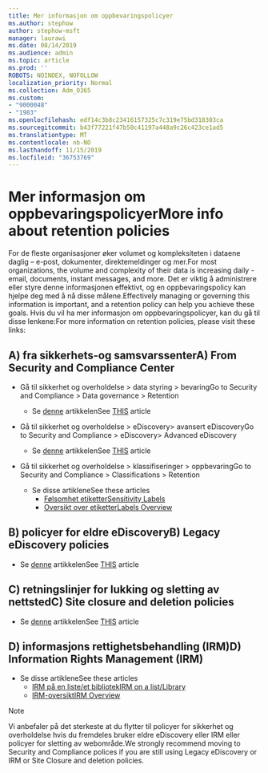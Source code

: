 ```yaml
---
title: Mer informasjon om oppbevaringspolicyer
ms.author: stephow
author: stephow-msft
manager: laurawi
ms.date: 08/14/2019
ms.audience: admin
ms.topic: article
ms.prod: ''
ROBOTS: NOINDEX, NOFOLLOW
localization_priority: Normal
ms.collection: Adm_O365
ms.custom:
- "9000048"
- "1983"
ms.openlocfilehash: edf14c3b8c23416157325c7c319e75bd318303ca
ms.sourcegitcommit: b43f77221f47b50c41197a448a9c26c423ce1ad5
ms.translationtype: MT
ms.contentlocale: nb-NO
ms.lasthandoff: 11/15/2019
ms.locfileid: "36753769"
---
```

# <a name="more-info-about-retention-policies"></a><span data-ttu-id="daae5-102">Mer informasjon om oppbevaringspolicyer</span><span class="sxs-lookup"><span data-stu-id="daae5-102">More info about retention policies</span></span>

<span data-ttu-id="daae5-103">For de fleste organisasjoner øker volumet og kompleksiteten i dataene daglig – e-post, dokumenter, direktemeldinger og mer.</span><span class="sxs-lookup"><span data-stu-id="daae5-103">For most organizations, the volume and complexity of their data is increasing daily - email, documents, instant messages, and more.</span></span> <span data-ttu-id="daae5-104">Det er viktig å administrere eller styre denne informasjonen effektivt, og en oppbevaringspolicy kan hjelpe deg med å nå disse målene.</span><span class="sxs-lookup"><span data-stu-id="daae5-104">Effectively managing or governing this information is important, and a retention policy can help you achieve these goals.</span></span> <span data-ttu-id="daae5-105">Hvis du vil ha mer informasjon om oppbevaringspolicyer, kan du gå til disse lenkene:</span><span class="sxs-lookup"><span data-stu-id="daae5-105">For more information on retention policies, please visit these links:</span></span>

## <a name="a-from-security-and-compliance-center"></a><span data-ttu-id="daae5-106">A) fra sikkerhets-og samsvarssenter</span><span class="sxs-lookup"><span data-stu-id="daae5-106">A) From Security and Compliance Center</span></span>

- <span data-ttu-id="daae5-107">Gå til sikkerhet og overholdelse > data styring > bevaring</span><span class="sxs-lookup"><span data-stu-id="daae5-107">Go to Security and Compliance > Data governance > Retention</span></span>
  - <span data-ttu-id="daae5-108">Se [denne](https://docs.microsoft.com/office365/securitycompliance/retention-policies) artikkelen</span><span class="sxs-lookup"><span data-stu-id="daae5-108">See [THIS](https://docs.microsoft.com/office365/securitycompliance/retention-policies) article</span></span>

- <span data-ttu-id="daae5-109">Gå til sikkerhet og overholdelse > eDiscovery> avansert eDiscovery</span><span class="sxs-lookup"><span data-stu-id="daae5-109">Go to Security and Compliance > eDiscovery> Advanced eDiscovery</span></span> 
  - <span data-ttu-id="daae5-110">Se [denne](https://docs.microsoft.com/office365/securitycompliance/ediscovery-cases) artikkelen</span><span class="sxs-lookup"><span data-stu-id="daae5-110">See [THIS](https://docs.microsoft.com/office365/securitycompliance/ediscovery-cases) article</span></span>

- <span data-ttu-id="daae5-111">Gå til sikkerhet og overholdelse > klassifiseringer > oppbevaring</span><span class="sxs-lookup"><span data-stu-id="daae5-111">Go to Security and Compliance > Classifications > Retention</span></span>
  - <span data-ttu-id="daae5-112">Se disse artiklene</span><span class="sxs-lookup"><span data-stu-id="daae5-112">See these articles</span></span>
    - [<span data-ttu-id="daae5-113">Følsomhet etiketter</span><span class="sxs-lookup"><span data-stu-id="daae5-113">Sensitivity Labels</span></span>](https://docs.microsoft.com/office365/securitycompliance/sensitivity-labels)
    - [<span data-ttu-id="daae5-114">Oversikt over etiketter</span><span class="sxs-lookup"><span data-stu-id="daae5-114">Labels Overview</span></span>](https://docs.microsoft.com/office365/securitycompliance/labels)

## <a name="b-legacy-ediscovery-policies"></a><span data-ttu-id="daae5-115">B) policyer for eldre eDiscovery</span><span class="sxs-lookup"><span data-stu-id="daae5-115">B) Legacy eDiscovery policies</span></span>

- <span data-ttu-id="daae5-116">Se [denne](https://support.office.com/article/Set-up-an-eDiscovery-Center-in-SharePoint-Online-A18F8975-AA7F-43B4-A7D6-001D14744D8E) artikkelen</span><span class="sxs-lookup"><span data-stu-id="daae5-116">See [THIS](https://support.office.com/article/Set-up-an-eDiscovery-Center-in-SharePoint-Online-A18F8975-AA7F-43B4-A7D6-001D14744D8E) article</span></span>

## <a name="c-site-closure-and-deletion-policies"></a><span data-ttu-id="daae5-117">C) retningslinjer for lukking og sletting av nettsted</span><span class="sxs-lookup"><span data-stu-id="daae5-117">C) Site closure and deletion policies</span></span>

- <span data-ttu-id="daae5-118">Se [denne](https://support.office.com/article/Use-policies-for-site-closure-and-deletion-A8280D82-27FD-48C5-9ADF-8A5431208BA5) artikkelen</span><span class="sxs-lookup"><span data-stu-id="daae5-118">See [THIS](https://support.office.com/article/Use-policies-for-site-closure-and-deletion-A8280D82-27FD-48C5-9ADF-8A5431208BA5) article</span></span>  

## <a name="d-information-rights-management-irm"></a><span data-ttu-id="daae5-119">D) informasjons rettighetsbehandling (IRM)</span><span class="sxs-lookup"><span data-stu-id="daae5-119">D) Information Rights Management (IRM)</span></span>

- <span data-ttu-id="daae5-120">Se disse artiklene</span><span class="sxs-lookup"><span data-stu-id="daae5-120">See these articles</span></span>
  - [<span data-ttu-id="daae5-121">IRM på en liste/et bibliotek</span><span class="sxs-lookup"><span data-stu-id="daae5-121">IRM on a list/Library</span></span>](https://support.office.com/article/apply-information-rights-management-to-a-list-or-library-3bdb5c4e-94fc-4741-b02f-4e7cc3c54aa1)
  - [<span data-ttu-id="daae5-122">IRM-oversikt</span><span class="sxs-lookup"><span data-stu-id="daae5-122">IRM Overview</span></span>](https://support.office.com/article/create-and-apply-information-management-policies-eb501fe9-2ef6-4150-945a-65a6451ee9e9)

> [!Note]
> <span data-ttu-id="daae5-123">Vi anbefaler på det sterkeste at du flytter til policyer for sikkerhet og overholdelse hvis du fremdeles bruker eldre eDiscovery eller IRM eller policyer for sletting av webområde.</span><span class="sxs-lookup"><span data-stu-id="daae5-123">We strongly recommend moving to Security and Compliance polices if you are still using Legacy eDiscovery or IRM or Site Closure and deletion policies.</span></span>
